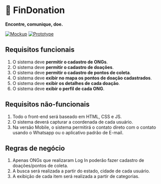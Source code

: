 # 📍 FinDonation

**Encontre, comunique, doe.**

[![Mockup][mockup-shield]][mockup-url]
[![Prototype][prototype-shield]][prototype-url]

## Requisitos funcionais

1. O sistema deve **permitir o cadastro de ONGs**.
2. O sistema deve **permitir o cadastro de doações**.
3. O sistema deve **permitir o cadastro de pontos de coleta**.
4. O sistema deve **exibir no mapa os pontos de doação cadastrados**.
5. O sistema deve **exibir os detalhes de cada doação**.
6. O sistema deve **exibir o perfil de cada ONG**.

## Requisitos não-funcionais

1. Todo o front-end será baseado em HTML, CSS e JS.
2. O sistema deverá capturar a coordenada de cada usuário.
3. Na versão Mobile, o sistema permitirá o contato direto com o contato usando o Whatsapp ou o aplicativo padrão de E-mail.

## Regras de negócio

1. Apenas ONGs que realizaram Log In poderão fazer cadastro de doações/pontos de coleta.
2. A busca será realizada a partir do estado, cidade de cada usuário.
3. A exibição de cada item será realizada a partir de categorias.

[mockup-shield]: https://img.shields.io/static/v1?label=mockup&message=WHIMSICAL&color=7211c2&style=flat
[mockup-url]: https://whimsical.com/YYMxJmtCh9n9mS9iSUi3Fj
[prototype-shield]: https://img.shields.io/static/v1?label=prototype&message=FIGMA&color=1994fb&style=flat
[prototype-url]: https://www.figma.com/file/OxPXQzuV7QjLT2mysPUFxX/FinDonation?node-id=1%3A38
